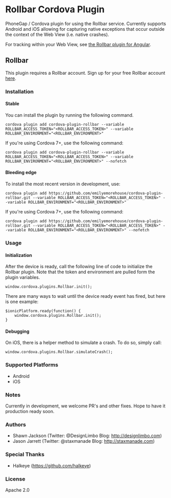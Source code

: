 Rollbar Cordova Plugin
=======================

PhoneGap / Cordova plugin for using the Rollbar service. Currently supports Android and iOS allowing for capturing native exceptions that occur outside the context of the Web View (i.e. native crashes).

For tracking within your Web View, see [the Rollbar plugin for Angular](https://github.com/tandibar/ng-rollbar).

Rollbar
--------
This plugin requires a Rollbar account. Sign up for your free Rollbar account [here](https://rollbar.com/).

### Installation ###
#### Stable ####
You can install the plugin by running the following command.
```
cordova plugin add cordova-plugin-rollbar --variable ROLLBAR_ACCESS_TOKEN="<ROLLBAR_ACCESS_TOKEN>" --variable ROLLBAR_ENVIRONMENT="<ROLLBAR_ENVIRONMENT>"
```

If you're using Cordova 7+, use the following command:
```
cordova plugin add cordova-plugin-rollbar --variable ROLLBAR_ACCESS_TOKEN="<ROLLBAR_ACCESS_TOKEN>" --variable ROLLBAR_ENVIRONMENT="<ROLLBAR_ENVIRONMENT>" --nofetch
```

#### Bleeding edge ####
To install the most recent version in development, use:

```
cordova plugin add https://github.com/emilyemorehouse/cordova-plugin-rollbar.git --variable ROLLBAR_ACCESS_TOKEN="<ROLLBAR_ACCESS_TOKEN>" --variable ROLLBAR_ENVIRONMENT="<ROLLBAR_ENVIRONMENT>"
```

If you're using Cordova 7+, use the following command:

```
cordova plugin add https://github.com/emilyemorehouse/cordova-plugin-rollbar.git --variable ROLLBAR_ACCESS_TOKEN="<ROLLBAR_ACCESS_TOKEN>" --variable ROLLBAR_ENVIRONMENT="<ROLLBAR_ENVIRONMENT>" --nofetch
```

### Usage ###
#### Initialization ####
After the device is ready, call the following line of code to initialize the Rollbar plugin. Note that the token and environment are pulled form the plugin variables.

```
window.cordova.plugins.Rollbar.init();
```

There are many ways to wait until the device ready event has fired, but here is one example:

```
$ionicPlatform.ready(function() {
    window.cordova.plugins.Rollbar.init();
}
```

#### Debugging ####
On iOS, there is a helper method to simulate a crash. To do so, simply call:
```
window.cordova.plugins.Rollbar.simulateCrash();
```


### Supported Platforms ###

- Android
- iOS

### Notes ###
Currently in development, we welcome PR's and other fixes. Hope to have it production ready soon.

### Authors ###
* Shawn Jackson (Twitter: @DesignLimbo Blog: http://designlimbo.com)
* Jason Jarrett (Twitter: @staxmanade Blog: http://staxmanade.com)

### Special Thanks ###
* Halkeye (https://github.com/halkeye)

### License ###
Apache 2.0
